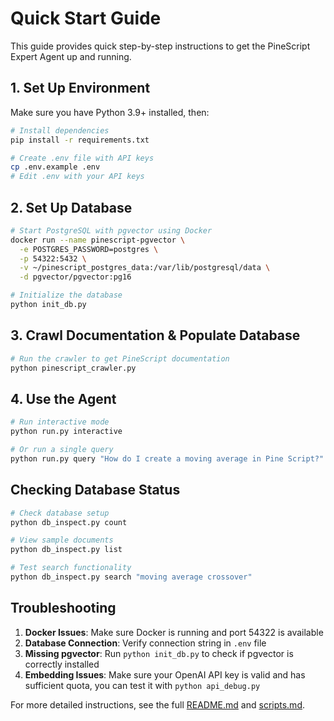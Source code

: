 # Quick Start Guide

This guide provides quick step-by-step instructions to get the PineScript Expert Agent up and running.

## 1. Set Up Environment

Make sure you have Python 3.9+ installed, then:

```bash
# Install dependencies
pip install -r requirements.txt

# Create .env file with API keys
cp .env.example .env
# Edit .env with your API keys
```

## 2. Set Up Database

```bash
# Start PostgreSQL with pgvector using Docker
docker run --name pinescript-pgvector \
  -e POSTGRES_PASSWORD=postgres \
  -p 54322:5432 \
  -v ~/pinescript_postgres_data:/var/lib/postgresql/data \
  -d pgvector/pgvector:pg16

# Initialize the database
python init_db.py
```

## 3. Crawl Documentation & Populate Database

```bash
# Run the crawler to get PineScript documentation
python pinescript_crawler.py
```

## 4. Use the Agent

```bash
# Run interactive mode
python run.py interactive

# Or run a single query
python run.py query "How do I create a moving average in Pine Script?"
```

## Checking Database Status

```bash
# Check database setup
python db_inspect.py count

# View sample documents
python db_inspect.py list

# Test search functionality
python db_inspect.py search "moving average crossover"
```

## Troubleshooting

1. **Docker Issues**: Make sure Docker is running and port 54322 is available
2. **Database Connection**: Verify connection string in `.env` file
3. **Missing pgvector**: Run `python init_db.py` to check if pgvector is correctly installed
4. **Embedding Issues**: Make sure your OpenAI API key is valid and has sufficient quota, you can test it with `python api_debug.py`

For more detailed instructions, see the full [README.md](README.md) and [scripts.md](scripts.md).
